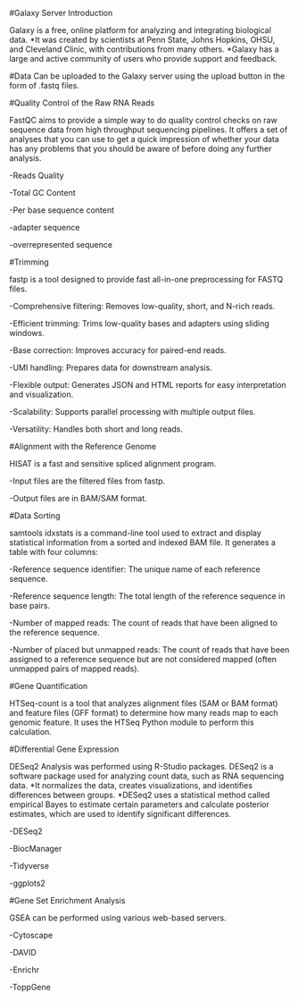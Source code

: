#Galaxy Server Introduction

Galaxy is a free, online platform for analyzing and integrating biological data. 
*It was created by scientists at Penn State, Johns Hopkins, OHSU, and Cleveland Clinic, with contributions from many others. 
*Galaxy has a large and active community of users who provide support and feedback.

#Data Can be uploaded to the Galaxy server using the upload button in the form of .fastq files.

#Quality Control of the Raw RNA Reads

FastQC aims to provide a simple way to do quality control checks on raw sequence data from high throughput sequencing pipelines. It offers a set of analyses that you can use to get a quick impression of whether your data has any problems that you should be aware of before doing any further analysis.

-Reads Quality

-Total GC Content

-Per base sequence content

-adapter sequence

-overrepresented sequence

#Trimming 

fastp is a tool designed to provide fast all-in-one preprocessing for FASTQ files.

-Comprehensive filtering: Removes low-quality, short, and N-rich reads.

-Efficient trimming: Trims low-quality bases and adapters using sliding windows.

-Base correction: Improves accuracy for paired-end reads.

-UMI handling: Prepares data for downstream analysis.

-Flexible output: Generates JSON and HTML reports for easy interpretation and visualization.

-Scalability: Supports parallel processing with multiple output files.

-Versatility: Handles both short and long reads.

#Alignment with the Reference Genome

HISAT is a fast and sensitive spliced alignment program. 

-Input files are the filtered files from fastp.

-Output files are in BAM/SAM format.

#Data Sorting

samtools idxstats is a command-line tool used to extract and display statistical information from a sorted and indexed BAM file. It generates a table with four columns:

-Reference sequence identifier: The unique name of each reference sequence.

-Reference sequence length: The total length of the reference sequence in base pairs.

-Number of mapped reads: The count of reads that have been aligned to the reference sequence.

-Number of placed but unmapped reads: The count of reads that have been assigned to a reference sequence but are not considered mapped (often unmapped pairs of mapped reads).

#Gene Quantification

HTSeq-count is a tool that analyzes alignment files (SAM or BAM format) and feature files (GFF format) to determine how many reads map to each genomic feature. 
It uses the HTSeq Python module to perform this calculation.

#Differential Gene Expression

DESeq2 Analysis was performed using R-Studio packages. DESeq2 is a software package used for analyzing count data, such as RNA sequencing data. 
*It normalizes the data, creates visualizations, and identifies differences between groups. 
*DESeq2 uses a statistical method called empirical Bayes to estimate certain parameters and calculate posterior estimates, which are used to identify significant differences.

-DESeq2

-BiocManager

-Tidyverse

-ggplots2

#Gene Set Enrichment Analysis

GSEA can be performed using various web-based servers.

-Cytoscape

-DAVID

-Enrichr

-ToppGene
